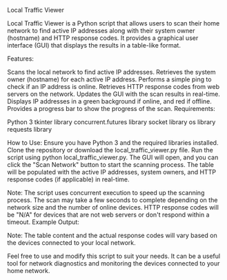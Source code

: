 Local Traffic Viewer

Local Traffic Viewer is a Python script that allows users to scan their home network to find active IP addresses along with their system owner (hostname) and HTTP response codes. It provides a graphical user interface (GUI) that displays the results in a table-like format.

Features:

Scans the local network to find active IP addresses.
Retrieves the system owner (hostname) for each active IP address.
Performs a simple ping to check if an IP address is online.
Retrieves HTTP response codes from web servers on the network.
Updates the GUI with the scan results in real-time.
Displays IP addresses in a green background if online, and red if offline.
Provides a progress bar to show the progress of the scan.
Requirements:

Python 3
tkinter library
concurrent.futures library
socket library
os library
requests library


How to Use:
Ensure you have Python 3 and the required libraries installed.
Clone the repository or download the local_traffic_viewer.py file.
Run the script using python local_traffic_viewer.py.
The GUI will open, and you can click the "Scan Network" button to start the scanning process.
The table will be populated with the active IP addresses, system owners, and HTTP response codes (if applicable) in real-time.

Note:
The script uses concurrent execution to speed up the scanning process.
The scan may take a few seconds to complete depending on the network size and the number of online devices.
HTTP response codes will be "N/A" for devices that are not web servers or don't respond within a timeout.
Example Output:

Note:
The table content and the actual response codes will vary based on the devices connected to your local network.

Feel free to use and modify this script to suit your needs. It can be a useful tool for network diagnostics and monitoring the devices connected to your home network.
